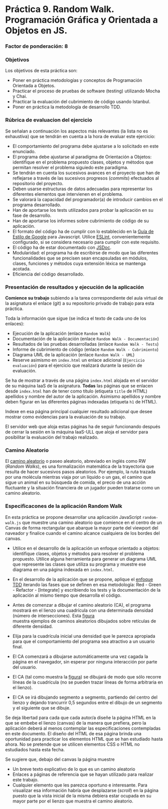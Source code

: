 # Práctica 9. Random Walk. Programación Gráfica y Orientada a Objetos en JS.
### Factor de ponderación: 8

### Objetivos

Los objetivos de esta práctica son:

* Poner en práctica metodologías y conceptos de Programación Orientada a Objetos.
* Practicar el proceso de pruebas de software (testing) utilizando Mocha y Chai.
* Practicar la evaluación del cubrimiento de código usando Istanbul.
* Poner en práctica la metodología de desarrollo TDD.

### Rúbrica de evaluacion del ejercicio
Se señalan a continuación los aspectos más relevantes (la lista no es exhaustiva)
que se tendrán en cuenta a la hora de evaluar este ejercicio:
* El comportamiento del programa debe ajustarse a lo solicitado en este enunciado.
* El programa debe ajustarse al paradigma de Orientación a Objetos: identifique en el problema propuesto clases, objetos y métodos que permitan resolver el problema siguiedo este paradigma.
* Se tendrán en cuenta los sucesivos avances en el proyecto que han de reflejarse a través de las sucesivos progresos (*commits*) efectuados al repositorio del proyecto.
* Deben usarse estructuras de datos adecuadas para representar los diferentes elementos que intervienen en el problema.
* Se valorará la capacidad del programador(a) de introducir cambios en el programa desarrollado.
* Han de aportarse los tests utilizados para probar la aplicación en su fase de desarrollo.
* Han de aportarse los informes sobre cubrimiento de código de su aplicación.
* El formato del código ha de cumplir con lo establecido en la [Guía de Estilo de Google](https://google.github.io/styleguide/jsguide.html)
para Javascript. Utilice [ESLint](https://eslint.org/), convenientemente configurado, si se considera necesario para cumplir con este requisito.
* El código ha de estar documentado con [JSDoc](https://jsdoc.app/).
* Modularidad: el programa ha de escribirse de modo que las diferentes funcionalidades
que se precisen sean encapsuladas en módulos, clases, funciones y métodos cuya extensión léxica se
mantenga acotada.
* Eficiencia del código desarrollado.

### Presentación de resultados y ejecución de la aplicación
**Comience su trabajo** subiendo a la tarea correspondiente del aula virtual de la asignatura el enlace (git) a su repositorio privado de trabajo para esta práctica.

Toda la información que sigue (se indica el texto de cada uno de los enlaces):
* Ejecución de la aplicación (enlace `Random Walk`)
* Documentación de la aplicación (enlace `Random Walk - Documentación`)
* Resultados de las pruebas desarrolladas (enlace `Random Walk - Tests`)
* Informe de cubrimiento de código (enlace `Random Walk - Cubrimiento`)
* Diagrama UML de la aplicación (enlace `Random Walk - UML`)
* Reserve asimismo en `index.html` un enlace adicional (`Ejercicio evaluación`) para el ejercicio que realizará
  durante la sesión de evaluación.

Se ha de mostrar a través de una página `index.html` alojada en el servidor de su máquina IaaS de la asignatura. 
**Todas** las páginas que se enlacen desde `index.html` han de tener como título (etiqueta
`title` de HTML) apellidos y nombre del autor de la aplicación. 
Asimismo apellidos y nombre deben figurar en las diferentes páginas indexadas (etiqueta `h1` de HTML).

Indexe en esa página principal cualquier resultado adicional que desee mostrar como evidencias para la evaluación de su trabajo.

El servidor web que aloja estas páginas ha de seguir funcionando después de cerrar la sesión en la máquina
IaaS-ULL que aloja el servidor para posibilitar la evaluación del trabajo realizado.

### Camino Aleatorio
El [camino aleatorio](https://en.wikipedia.org/wiki/Random_walk)
o paseo aleatorio, abreviado en inglés como RW (*Random Walks*), es una formalización matemática 
de la trayectoria que resulta de hacer sucesivos pasos aleatorios. 
Por ejemplo, la ruta trazada por una molécula mientras viaja por un líquido o un gas, el camino que sigue un animal en su 
búsqueda de comida, el precio de una acción fluctuante y la situación financiera de un jugador pueden tratarse como un camino aleatorio.

### Especificacones de la aplicación Random Walk
En esta práctica se propone desarrollar una aplicación JavaScript `random-walk.js` que muestre una camino aleatorio que comience en el centro de
un Canvas de forma rectangular que abarque la mayor parte del viewport del naveador y finalice cuando el
camino alcance cualquiera de los bordes del canvas.

* Utilice en el desarrollo de la aplicación un enfoque orientado a objetos: identifique clases, objetos y métodos para resolver el problema propuesto. Utilice alguna herramienta para generar un diagrama UML que represente las clases que utiliza su programa y muestre ese diagrama en una página indexada en `index.html`.

* En el desarrollo de la aplicación que se propone, aplique el
[enfoque TDD](https://en.wikipedia.org/wiki/Test-driven_development) 
iterando las fases que se definen en esa metodología:
Red - Green - Refactor - [Integrate] y escribiendo los tests y la documentación de la aplicación al mismo tiempo que desarrolla el código.

* Antes de comenzar a dibujar el camino aleatorio (CA), 
el programa mostrará en el lienzo una cuadrícula con una determinada densidad (número de intersecciones).
Esta [figura](https://raw.githubusercontent.com/fsande/PAI-P09-RandomWalk/master/random-walk.png)  
muestra ejemplos de caminos aleatorios dibujados sobre retículas de diferente densidad.

* Elija para la cuadrícula inicial una densidad que le parezca apropiada para que el comportamiento del programa sea atractivo a un usuario final.

* El CA comenzará a dibujarse automáticamente una vez cagada la página en el navegador, sin esperar por ninguna interacción por parte del usuario.

* El CA (tal como muestra la [figura](https://raw.githubusercontent.com/fsande/PAI-P09-RandomWalk/master/random-walk.png)) 
se dibujará de modo que sólo recorre líneas de la cuadrícula (no se pueden trazar líneas de forma arbitraria en el lienzo).

* El CA se irá dibujando segmento a segmento, partiendo del centro del lienzo y dejando trancurrir 0,5 segundos entre el dibujo de un segmento y el siguiente que se dibuje.

Se deja libertad para cada que cada autor/a diseñe la página HTML en la que se embebe el lienzo (canvas) de la manera que
prefiera, pero la aplicación deberá al menos contemplar las especificaciones contempladas en este documento.
El diseño del HTML de esa página brinda una oportunidad para practicar los elementos HTML que se han estudiado hasta ahora.
No se pretende que se utilicen elementos CSS o HTML no estudiados hasta esta fecha.

Se sugiere que, debajo del canvas la página muestre
* Un breve texto explicativo de lo que es un camino aleatorio
* Enlaces a páginas de referencia que se hayan utilizado para realizar este trabajo.
* Cualquier elemento que les parezca oportuno e interesante.
Para visualizar esa información habría que desplazarse (*scroll*) en la página puesto que la vista inicial de la misma debiera estar ocupada en su mayor parte por el lienzo que muestra el camino aleatorio.
